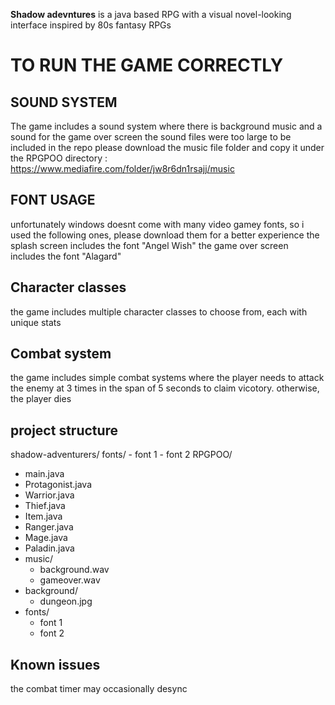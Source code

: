 **Shadow adevntures** is a java based RPG with a visual novel-looking interface inspired by 80s fantasy RPGs 

# TO RUN THE GAME CORRECTLY

## SOUND SYSTEM
The game includes a sound system where there is background music and a sound for the game over screen 
the sound files were too large to be included in the repo 
please download the music file folder and copy it under the RPGPOO directory : https://www.mediafire.com/folder/jw8r6dn1rsajj/music

## FONT USAGE
unfortunately windows doesnt come with many video gamey fonts, so i used the following ones, please download them for a better experience
the splash screen includes the font "Angel Wish" 
the game over screen includes the font "Alagard" 

## Character classes 
the game includes multiple character classes to choose from, each with unique stats 

## Combat system
the game includes simple combat systems where the player needs to attack the enemy at 3 times in the span of 5 seconds to claim vicotory. otherwise, the player dies

 ## project structure 
 shadow-adventurers/
fonts/
        - font 1 
        - font 2
RPGPOO/
   - main.java
   - Protagonist.java
   - Warrior.java
   - Thief.java
   - Item.java
   - Ranger.java
   - Mage.java
   - Paladin.java
   - music/
       - background.wav
       - gameover.wav
   - background/
       - dungeon.jpg
   - fonts/
        - font 1 
        - font 2

## Known issues
the combat timer may occasionally desync 



